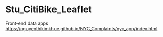 # Stu_CitiBike_Leaflet
Front-end data apps
https://nguyenthikimkhue.github.io/NYC_Complaints/nyc_app/index.html
